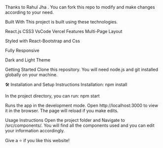 
Thanks to Rahul Jha . You can fork this repo to modify and make changes according to your need.

Built With
This project is built using these technologies.

React.js
CSS3
VsCode
Vercel
Features
Multi-Page Layout

Styled with React-Bootstrap and Css

Fully Responsive

Dark and Light Theme

Getting Started
Clone this repository. You will need node.js and git installed globally on your machine.

🛠 Installation and Setup Instructions
Installation: npm install

In the project directory, you can run: npm start

Runs the app in the development mode.
Open http://localhost:3000 to view it in the browser. The page will reload if you make edits.

Usage Instructions
Open the project folder and Navigate to /src/components/.
You will find all the components used and you can edit your information accordingly.

Give a ⭐ if you like this website!